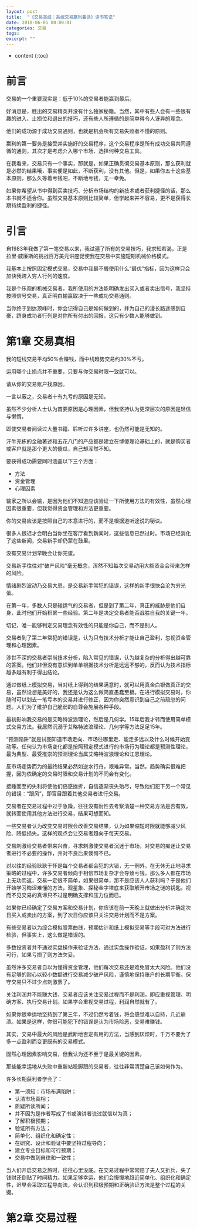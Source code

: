 ```yaml
---
layout: post
title:  "《交易圣经：系统交易赢利要诀》读书笔记"
date: 2018-06-05 00:00:01
categories: 交易
tags: 
excerpt: ""
---
```


* content
{:toc}


# 前言
交易的一个重要现实是：低于10%的交易者能赢到最后。

好消息是，胜出的交易精英并没有什么独家秘籍。当然，其中有些人会有一些很有趣的进入、止损位和退出的技巧，还有些人所遵循的是简单得令人讶异的理念。

他们的成功源于成功交易通则，也就是机会所有交易失败者不懂的原则。

赢利的第一要务是接受并实施好的交易程序，这个交易程序是所有成功交易共同遵循的通则，其次才是考虑介入哪个市场、选择何种交易工具。

在我看来，交易只有一个事实，那就是，如果正确贯彻交易基本原则，那么获利就是必然的结果哦，事实便是如此，不断获利，没有其他。但是，如果你五十这些基本原则，那么久等着亏钱吧，不断地亏钱，无一幸免。

如果你希望从书中得到买卖技巧、分析市场结构的新技术或者获利捷径的话，那么本书就不适合你。虽然交易基本原则比较简单，但学起来并不容易，更不是获得长期持续盈利的捷径。


# 引言
自1983年我做了第一笔交易以来，我试遍了所有的交易技巧，我求知若渴，正是拉里·威廉斯的挑战百万美元讲座促使我在交易中实施短期机械价格模式。

我基本上按照固定模式交易，交易中我最不屑使用什么“最优”指标，因为这样只会加快我跨入穷人行列的速度。

我是个乐观的机械交易者，我所使用的方法能明确发出买入或者卖出信号，我坚持按照信号交易，真正明白输赢取决于一些成功交易通则。

当你终于到达顶峰时，你会记得自己是如何做到的，并为自己的漫长路途感到自豪，跻身成功者行列是对你所有付出的回报，这只有少数人能够做到。


# 第1章 交易真相
我的短线交易平均50%会赚钱，而中线趋势交易约30%不亏。

运用哪个止损点并不重要，只要与你交易时限一致就可以。

请从你的交易账户找原因。

一言以蔽之，交易者十有九亏的原因是无知。

虽然不少分析人士认为首要原因是心理因素，但我坚持认为更深层次的原因是轻信与懒惰。

即使交易者阅读过大量书籍、聆听过许多讲座，也仍然可能是无知的。

汗牛充栋的金融著述和五花八门的产品都是建立在博傻理论基础上的，就是购买者或客户就是那个更大的傻瓜，自己却浑然不知。

要获得成功需要同时涵盖以下三个方面：
* 方法
* 资金管理
* 心理因素

输家之所以会输，是因为他们不知道应该验证一下所使用方法的有效性，虽然心理因素很重要，但我觉得资金管理和方法更重要。

你的交易应该是按照自己的本意进行的，而不是根据道听途说的秘诀。

很多人很迟才会明白当你坐在客厅看到新闻时，这些信息已然过时。市场已经消化了这些新闻，交易新手却仍蒙在鼓里。

没有交易计划早晚会让你完蛋。

交易新手往往对“破产风险”毫无概念，浑然不知每次交易动用大额资金会带来怎样的风险。

情绪剧烈波动乃交易大忌，是交易新手常犯的错误，这样的新手很快会沦为穷光蛋。

在第一年，多数人只是碰运气的交易者，但是到了第二年，真正的威胁是他们自身，此时他们开始积累一些经验。第二年是决定交易者能否战胜自我的关键一年。

切记，唯一能够判定交易理念有效性的只能是你自己，而不是别人。

交易者到了第二年常犯的错误是，认为只有技术分析才能让自己盈利，忽视资金管理和心理因素。

涉世不深的交易者崇尚技术分析，陷入常见的错误，认为越复杂的分析得出越可靠的答案。他们非但没有意识到单单根据技术分析是远远不够的，反而认为技术指标越多越有利于得出结论。

通过做纸上模拟交易，当对纸上得到的结果满意时，就可以用真金白银做真正的交易，虽然设想是美好的，我还是认为这么做简直愚蠢至极。在进行模拟交易时，你随时可以划去一笔亏本的交易并进行修正，因为你突然意识到自己之前疏忽的问题。人们为了维护自己脆弱的自尊会施展各种手段。

最初影响我交易的是艾略特波浪理论，然后是几何学。15年后我才转而使用简单模式交易方法。我居然沉溺于艾略特波浪理论、几何学等方法足足15年。

“预测陷阱”就是试图知道市场走向、市场往哪里走、能走多远以及什么时候开始变动等。任何认为市场变化都是按照预定模式进行的市场行为理论都是预测性理论，最为典型、最受推崇的预测理论当属艾略特波浪理论和江恩理论。

反市场走势而为的最终结果必然如逆水行舟，艰难异常。当然，趋势确实很难把握，因为依确定的交易时限和交易计划的不同会有变化。

接踵而至的失利将使他们倍感挫折，自信逐渐丧失殆尽，导致他们犯下另一个常见的错误：“跟风”，即盲目跟着其他交易者进行交易。

交易者在交易过程中过于急躁，往往没有耐性去考察清楚一种交易方法是否有效，就转而使用其他方法进行交易，结果可想而知。

一些交易者认为改变交易时限会改善交易结果，认为如果缩短时限就能够减少风险、降低损失。这样的观点会让交易者趋向于每天交易。

交易刺激给交易者带来兴奋，寻求刺激使交易者沉迷于市场，对交易的痴迷让交易者进行不必要的操作，并对不良后果懊悔不已。

对以往的经验耿耿于怀是每个交易者都会犯的大错，无一例外。在无休无止地寻求策略的过程中，许多交易者倾向于相信市场复杂才会导致亏钱，那么多人都在市场上无功而返，交易一定很不简单，如果很简单，那不是应该人人获利吗？于是他们开始学习晦涩难懂的方法，观星象、探秘金字塔底来获取解开市场之谜的钥匙。视而不见交易的真谛只不过是明确支撑和压力位而已。

如果你已经确定了交易方案和交易计划，你应该在前一天晚上就做出分析并确定次日买入或卖出的方案，到了次日你应该只关注交易计划而不是方案。

有些交易者以为综合模拟股票曲线，预期估计和纸上模拟交易等手段可对方法进行检验，但事实上，这么做是错误的。

多数投资者并不通过实盘操作来验证方法，通过实盘操作验证，如果盈利了则方法可行，如果亏损了则方法欠妥。

虽然许多交易者自以为懂得资金管理，他们每次交易还是难免冒太大风险。他们没有足够的耐心以较小数额进行交易减少破产风险，谨慎地保持账户的长期平衡。保守交易只不过少点刺激罢了。

关注利润并不能赚大钱，交易者应该关注交易过程而不是利润，即应重视管理、明确方案、执行交易计划。如果学会重视交易过程，利润自然就有了。

如果你很幸运地坚持到了第三年，不过仍然亏着钱，将会感觉难以自持，几近崩溃。如果是这样，你很可能犯下的错误是认为市场险恶，交易难赚钱。

其实，交易中最大的风险是武断地否定有用的方法，当感到厌烦时，千万不要为了多一点盈利而变更既有的交易模式。

固然心理因素影响交易，但我认为还不至于是最关键的因素。

那些能幸运地从失败中重新站稳脚跟的交易者，往往非常清楚自己该如何作为。

许多长期获利者学会了：
* 第一须知：市场布满陷阱；
* 认清市场真相；
* 质疑所读所闻；
* 并不因为是作者写成了书或演讲者说过就信以为真；
* 了解积极预期；
* 验证所有方法；
* 简单化、组织化和确定性；
* 在研究、设计和验证中要坚持过程导向；
* 建立专业目标和可行预期；
* 交易中做到自律和一致性；

当人们开启交易之旅时，往往心里没底。在交易过程中常常赔了夫人又折兵，失了钱财还倒贴了时间精力。如果足够幸运，他们会慢慢地趋近简单化、组织化和确定性，迟早会采取过程导向法，会认识到积极预期和正确验证方法是整个过程的关键。



# 第2章 交易过程














































